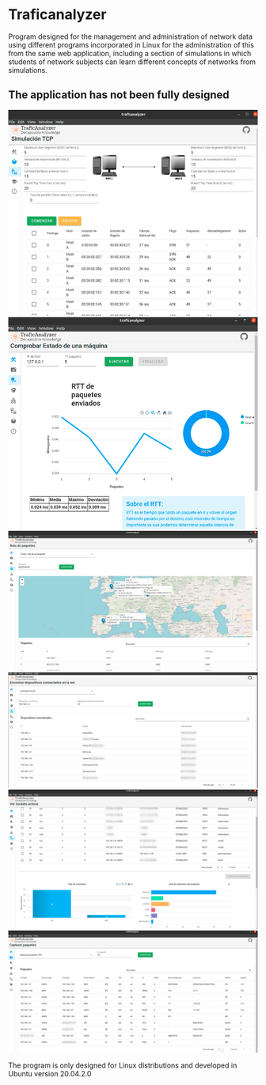 # Traficanalyzer 

Program designed for the management and administration of network data using different programs incorporated in Linux for the administration of this from the same web application, including a section of simulations in which students of network subjects can learn different concepts of networks from simulations.

## The application has not been fully designed 

<img src="/public/1.png" alt="My cool logo" /> 
<img src="/public/2.png" alt="My cool logo"/> 
<img src="/public/3.png" alt="My cool logo"/> 
<img src="/public/4.png" alt="My cool logo"/> 
<img src="/public/5.png" alt="My cool logo"/> 
<img src="/public/6.png" alt="My cool logo"/> 

The program is only designed for Linux distributions and developed in Ubuntu version 20.04.2.0
